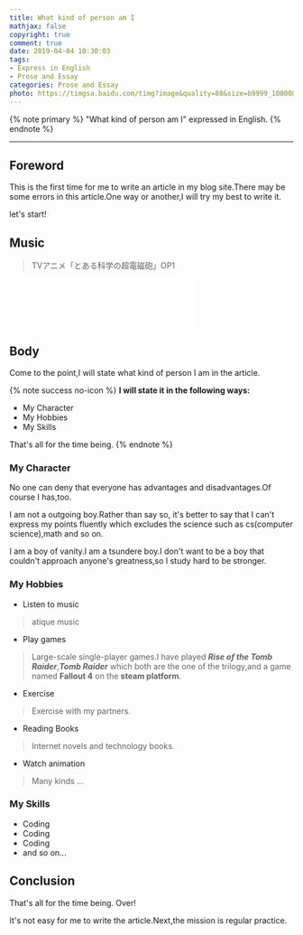 ```yaml
---
title: What kind of person am I
mathjax: false
copyright: true
comment: true
date: 2019-04-04 10:30:03
tags:
- Express in English
- Prose and Essay
categories: Prose and Essay
photo: https://timgsa.baidu.com/timg?image&quality=80&size=b9999_10000&sec=1554950017&di=cffcea61d0a36ad23a487005691b758f&imgtype=jpg&er=1&src=http%3A%2F%2Fi0.hdslb.com%2Fbfs%2Farticle%2Fc07ef71f005ccf5166744b0d3f91aa7f748f4b09.jpg
---
```


{% note primary %}
"What kind of person am I" expressed in English.
{% endnote %}

<!-- more -->

---

## Foreword

This is the first time for me to write an article in my blog site.There may be some errors in this article.One way or another,I will try my best to write it.

let's start!


## Music

> TVアニメ「とある科学の超電磁砲」OP1


<iframe frameborder="no" marginwidth="0" marginheight="0" width=330 height=86 src="//music.163.com/outchain/player?type=2&id=33913797&auto=1&height=66"></iframe>


## Body

Come to the point,I will state what kind of person I am in the article.


{% note success no-icon %}
**I will state it in the following ways:**

- My Character
- My Hobbies
- My Skills

That's all for the time being.
{% endnote %}

### My Character

No one can deny that everyone has advantages and disadvantages.Of course I has,too.

I am not a outgoing boy.Rather than say so, it's better to say that I can't express my points fluently which excludes the science such as cs(computer science),math and so on.

I am a boy of vanity.I am a tsundere boy.I don't want to be a boy that couldn't approach anyone's greatness,so I study hard to be stronger.



### My Hobbies

- Listen to music
> atique music
- Play games
> Large-scale single-player games.I have played ***Rise of the Tomb Raider***,***Tomb Raider*** which both are the one of the trilogy,and a game named **Fallout 4** on the **steam platform**.
- Exercise
> Exercise with my partners.
- Reading Books
> Internet novels and technology books.
- Watch animation
> Many kinds ...

### My Skills

- Coding
- Coding
- Coding
- and so on...


## Conclusion

That's all for the time being.
Over!

It's not easy for me to write the article.Next,the mission is regular practice.
